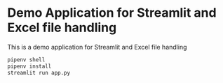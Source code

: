 # Demo Application for Streamlit and Excel file handling

This is a demo application for Streamlit and Excel file handling

```sh
pipenv shell
pipenv install
streamlit run app.py
```
